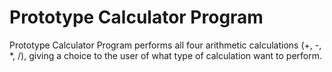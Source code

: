 # Prototype Calculator Program

Prototype Calculator Program performs all four arithmetic calculations (+, -, *, /), giving a choice to the user of what type of calculation want to perform.
